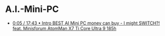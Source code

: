 # A.I.-Mini-PC
- [    0:05 / 17:43  • Intro   BEST AI Mini PC money can buy - I might SWITCH?! feat. Minisforum AtomMan X7 Ti Core Ultra 9 185h](https://youtu.be/rzPjugFCRBQ)
